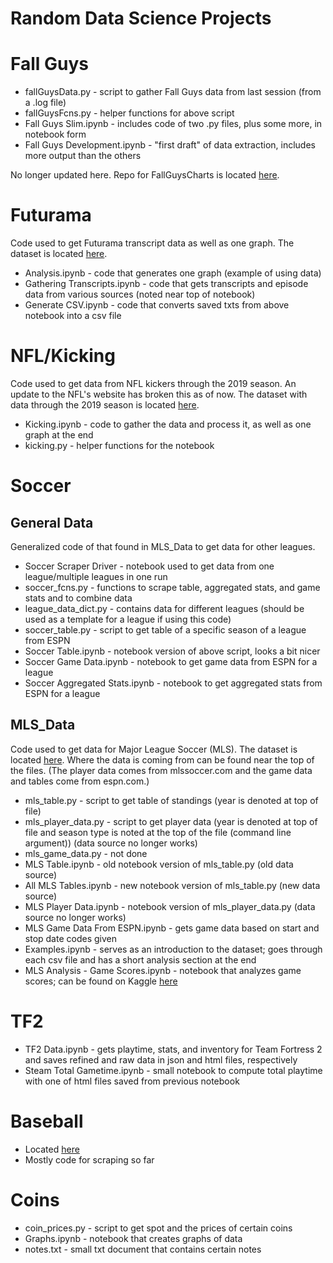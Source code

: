 # Random Data Science Projects

# Fall Guys
* fallGuysData.py - script to gather Fall Guys data from last session (from a .log file)
* fallGuysFcns.py - helper functions for above script
* Fall Guys Slim.ipynb - includes code of two .py files, plus some more, in notebook form
* Fall Guys Development.ipynb - "first draft" of data extraction, includes more output than the others

No longer updated here. Repo for FallGuysCharts is located [here](https://github.com/jvmohr/FallGuysCharts).

# Futurama
Code used to get Futurama transcript data as well as one graph. The dataset is located [here](https://www.kaggle.com/josephvm/futurama-seasons-16-transcripts). 
* Analysis.ipynb - code that generates one graph (example of using data)
* Gathering Transcripts.ipynb - code that gets transcripts and episode data from various sources (noted near top of notebook) 
* Generate CSV.ipynb - code that converts saved txts from above notebook into a csv file

# NFL/Kicking
Code used to get data from NFL kickers through the 2019 season. An update to the NFL's website has broken this as of now. 
The dataset with data through the 2019 season is located [here](https://www.kaggle.com/josephvm/nfl-kickers-data).
* Kicking.ipynb - code to gather the data and process it, as well as one graph at the end
* kicking.py - helper functions for the notebook

# Soccer
## General Data
Generalized code of that found in MLS_Data to get data for other leagues. 
* Soccer Scraper Driver - notebook used to get data from one league/multiple leagues in one run
* soccer_fcns.py - functions to scrape table, aggregated stats, and game stats and to combine data
* league_data_dict.py - contains data for different leagues (should be used as a template for a league if using this code)
* soccer_table.py - script to get table of a specific season of a league from ESPN
* Soccer Table.ipynb - notebook version of above script, looks a bit nicer
* Soccer Game Data.ipynb - notebook to get game data from ESPN for a league
* Soccer Aggregated Stats.ipynb - notebook to get aggregated stats from ESPN for a league

## MLS_Data
Code used to get data for Major League Soccer (MLS). The dataset is located [here](https://www.kaggle.com/josephvm/major-league-soccer-dataset).
Where the data is coming from can be found near the top of the files. 
(The player data comes from mlssoccer.com and the game data and tables come from espn.com.)  
* mls_table.py - script to get table of standings (year is denoted at top of file)
* mls_player_data.py - script to get player data (year is denoted at top of file and season type is noted at the top of the file (command line argument)) (data source no longer works)
* mls_game_data.py - not done
* MLS Table.ipynb - old notebook version of mls_table.py (old data source)
* All MLS Tables.ipynb - new notebook version of mls_table.py (new data source)
* MLS Player Data.ipynb - notebook version of mls_player_data.py (data source no longer works)
* MLS Game Data From ESPN.ipynb - gets game data based on start and stop date codes given 
* Examples.ipynb - serves as an introduction to the dataset; goes through each csv file and has a short analysis section at the end
* MLS Analysis - Game Scores.ipynb - notebook that analyzes game scores; can be found on Kaggle [here](https://www.kaggle.com/josephvm/mls-analysis-game-scores)

# TF2
* TF2 Data.ipynb - gets playtime, stats, and inventory for Team Fortress 2 and saves refined and raw data in json and html files, respectively
* Steam Total Gametime.ipynb - small notebook to compute total playtime with one of html files saved from previous notebook

# Baseball
* Located [here](https://github.com/jvmohr/baseballStuff)
* Mostly code for scraping so far

# Coins
* coin_prices.py - script to get spot and the prices of certain coins
* Graphs.ipynb - notebook that creates graphs of data
* notes.txt - small txt document that contains certain notes
